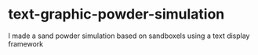 # text-graphic-powder-simulation
I made a sand powder simulation based on sandboxels using a text display framework
